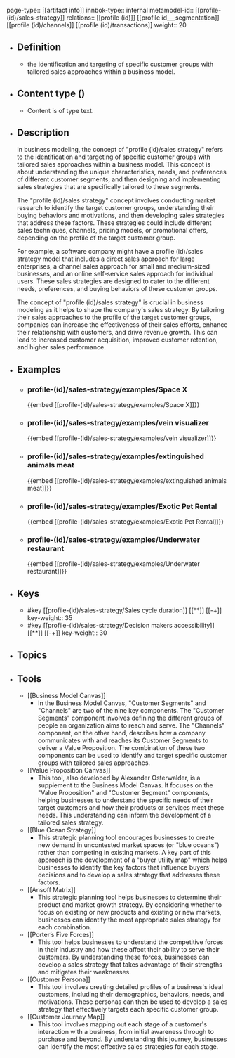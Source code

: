 page-type:: [[artifact info]]
innbok-type:: internal
metamodel-id:: [[profile-(id)/sales-strategy]]
relations:: [[profile (id)]] [[profile id___segmentation]] [[profile (id)/channels]] [[profile (id)/transactions]]
weight:: 20

- ## Definition
  - the identification and targeting of specific customer groups with tailored sales approaches within a business model.
- ## Content type ()
  - Content is of type text.
  
- ## Description
  In business modeling, the concept of "profile (id)/sales strategy" refers to the identification and targeting of specific customer groups with tailored sales approaches within a business model. This concept is about understanding the unique characteristics, needs, and preferences of different customer segments, and then designing and implementing sales strategies that are specifically tailored to these segments.
  
  The "profile (id)/sales strategy" concept involves conducting market research to identify the target customer groups, understanding their buying behaviors and motivations, and then developing sales strategies that address these factors. These strategies could include different sales techniques, channels, pricing models, or promotional offers, depending on the profile of the target customer group.
  
  For example, a software company might have a profile (id)/sales strategy model that includes a direct sales approach for large enterprises, a channel sales approach for small and medium-sized businesses, and an online self-service sales approach for individual users. These sales strategies are designed to cater to the different needs, preferences, and buying behaviors of these customer groups.
  
  The concept of "profile (id)/sales strategy" is crucial in business modeling as it helps to shape the company's sales strategy. By tailoring their sales approaches to the profile of the target customer groups, companies can increase the effectiveness of their sales efforts, enhance their relationship with customers, and drive revenue growth. This can lead to increased customer acquisition, improved customer retention, and higher sales performance.
- ## Examples
  - ### profile-(id)/sales-strategy/examples/Space X
    {{embed [[profile-(id)/sales-strategy/examples/Space X]]}}
  - ### profile-(id)/sales-strategy/examples/vein visualizer
    {{embed [[profile-(id)/sales-strategy/examples/vein visualizer]]}}
  - ### profile-(id)/sales-strategy/examples/extinguished animals meat
    {{embed [[profile-(id)/sales-strategy/examples/extinguished animals meat]]}}
  - ### profile-(id)/sales-strategy/examples/Exotic Pet Rental
    {{embed [[profile-(id)/sales-strategy/examples/Exotic Pet Rental]]}}
  - ### profile-(id)/sales-strategy/examples/Underwater restaurant
    {{embed [[profile-(id)/sales-strategy/examples/Underwater restaurant]]}}
  
- ## Keys
  - #key [[profile-(id)/sales-strategy/Sales cycle duration]] [[**]] [[-+]]
    key-weight:: 35
  - #key [[profile-(id)/sales-strategy/Decision makers accessibility]] [[**]] [[-+]]
    key-weight:: 30
- ## Topics
  
- ## Tools
  - [[Business Model Canvas]]
    - In the Business Model Canvas, "Customer Segments" and "Channels" are two of the nine key components. The "Customer Segments" component involves defining the different groups of people an organization aims to reach and serve. The "Channels" component, on the other hand, describes how a company communicates with and reaches its Customer Segments to deliver a Value Proposition. The combination of these two components can be used to identify and target specific customer groups with tailored sales approaches.
  - [[Value Proposition Canvas]]
    - This tool, also developed by Alexander Osterwalder, is a supplement to the Business Model Canvas. It focuses on the "Value Proposition" and "Customer Segment" components, helping businesses to understand the specific needs of their target customers and how their products or services meet these needs. This understanding can inform the development of a tailored sales strategy.
  - [[Blue Ocean Strategy]]
    - This strategic planning tool encourages businesses to create new demand in uncontested market spaces (or "blue oceans") rather than competing in existing markets. A key part of this approach is the development of a "buyer utility map" which helps businesses to identify the key factors that influence buyers' decisions and to develop a sales strategy that addresses these factors.
  - [[Ansoff Matrix]]
    - This strategic planning tool helps businesses to determine their product and market growth strategy. By considering whether to focus on existing or new products and existing or new markets, businesses can identify the most appropriate sales strategy for each combination.
  - [[Porter’s Five Forces]]
    - This tool helps businesses to understand the competitive forces in their industry and how these affect their ability to serve their customers. By understanding these forces, businesses can develop a sales strategy that takes advantage of their strengths and mitigates their weaknesses.
  - [[Customer Persona]]
    - This tool involves creating detailed profiles of a business's ideal customers, including their demographics, behaviors, needs, and motivations. These personas can then be used to develop a sales strategy that effectively targets each specific customer group.
  - [[Customer Journey Map]]
    - This tool involves mapping out each stage of a customer's interaction with a business, from initial awareness through to purchase and beyond. By understanding this journey, businesses can identify the most effective sales strategies for each stage.

